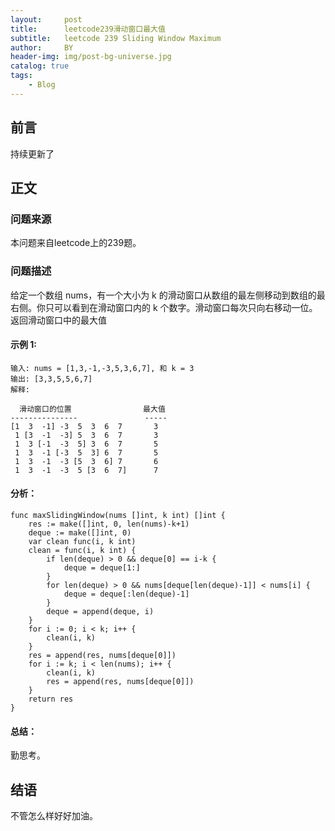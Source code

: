 ```yaml
---
layout:     post
title:      leetcode239滑动窗口最大值
subtitle:   leetcode 239 Sliding Window Maximum
author:     BY
header-img: img/post-bg-universe.jpg
catalog: true
tags:
    - Blog
---
```



## 前言

持续更新了

## 正文

### 问题来源

本问题来自leetcode上的239题。 

### 问题描述

给定一个数组 nums，有一个大小为 k 的滑动窗口从数组的最左侧移动到数组的最右侧。你只可以看到在滑动窗口内的 k 个数字。滑动窗口每次只向右移动一位。  
返回滑动窗口中的最大值  

#### 示例 1:
```
输入: nums = [1,3,-1,-3,5,3,6,7], 和 k = 3
输出: [3,3,5,5,6,7] 
解释: 

  滑动窗口的位置                最大值
---------------               -----
[1  3  -1] -3  5  3  6  7       3
 1 [3  -1  -3] 5  3  6  7       3
 1  3 [-1  -3  5] 3  6  7       5
 1  3  -1 [-3  5  3] 6  7       5
 1  3  -1  -3 [5  3  6] 7       6
 1  3  -1  -3  5 [3  6  7]      7
```

#### 分析：  
```
func maxSlidingWindow(nums []int, k int) []int {
    res := make([]int, 0, len(nums)-k+1)
    deque := make([]int, 0)
    var clean func(i, k int)
    clean = func(i, k int) {
        if len(deque) > 0 && deque[0] == i-k {
            deque = deque[1:]
        }
        for len(deque) > 0 && nums[deque[len(deque)-1]] < nums[i] {
            deque = deque[:len(deque)-1]
        }
        deque = append(deque, i)
    }
    for i := 0; i < k; i++ {
        clean(i, k)
    }
    res = append(res, nums[deque[0]])
    for i := k; i < len(nums); i++ {
        clean(i, k)
        res = append(res, nums[deque[0]])
    }
    return res
}
```

#### 总结：
勤思考。  

## 结语
不管怎么样好好加油。
